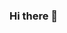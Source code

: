 ### Hi there 👋

<!--
**CarlosVinniFernandes/CarlosVinniFernandes** is a ✨ _special_ ✨ repository because its `README.md` (this file) appears on your GitHub profile.

Here are some ideas to get you started:

- 🔭 I’m currently looking for an intership
- 🌱 I’m currently learning Python, C and HTML
- 👯 I’m looking to collaborate on basic projects
- 🤔 I’m looking for help with Python, C and HTMl
- 💬 Ask me about everything
- 📫 How to reach me: @carloz_fs on IG
-->

